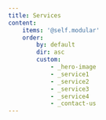 ```yaml
---
title: Services
content:
    items: '@self.modular'
    order:
        by: default
        dir: asc
        custom: 
            - _hero-image
            - _service1
            - _service2
            - _service3
            - _service4
            - _contact-us
---
```


